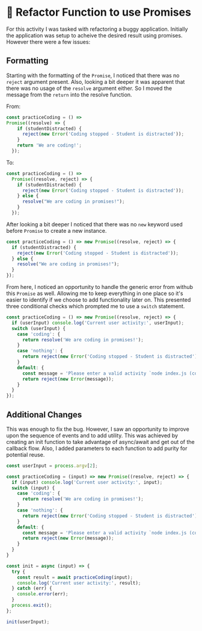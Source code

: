 # 🐛 Refactor Function to use Promises

For this activity I was tasked with refactoring a buggy application. Initially the application was setup to acheive the desired result using promises. However there were a few issues:

## Formatting

Starting with the formatting of the `Promise`, I noticed that there was no `reject` argument present. Also, looking a bit deeper it was apparent that there was no usage of the `resolve` argument either. So I moved the message from the `return` into the resolve function.


From:
```js
const practiceCoding = () =>
Promise((resolve) => {
    if (studentDistracted) {
      reject(new Error('Coding stopped - Student is distracted'));
    }
    return 'We are coding!';
  });
```

To:
```js
const practiceCoding = () =>
  Promise((resolve, reject) => {
    if (studentDistracted) {
      reject(new Error('Coding stopped - Student is distracted'));
    } else {
      resolve("We are coding in promises!");
    }
  });
```

After looking a bit deeper I noticed that there was no `new` keyword used before `Promise` to create a new instance.

```js
const practiceCoding = () => new Promise((resolve, reject) => {
  if (studentDistracted) {
    reject(new Error('Coding stopped - Student is distracted'));
  } else {
    resolve("We are coding in promises!");
  }
});
```
From here, I noticed an opportunity to handle the generic error from withub this `Promise` as well. Allowing me to keep everything in one place so it's easier to identify if we choose to add functionality later on. This presented three conditional checks which prompted me to use a `switch` statement.
```js
const practiceCoding = () => new Promise((resolve, reject) => {
  if (userInput) console.log('Current user activity:', userInput);
  switch (userInput) {
    case 'coding': {
      return resolve('We are coding in promises!');
    }
    case 'nothing': {
      return reject(new Error('Coding stopped - Student is distracted'));
    }
    default: {
      const message = 'Please enter a valid activity `node index.js (coding|nothing)`';
      return reject(new Error(message));
    }
  }
});
```

## Additional Changes

This was enough to fix the bug. However, I saw an opportunity to improve upon the sequence of events and to add utility. This was achieved by creating an init function to take advantage of async/await and get out of the callback flow. Also, I added parameters to each function to add purity for potential reuse.

```js
const userInput = process.argv[2];

const practiceCoding = (input) => new Promise((resolve, reject) => {
  if (input) console.log('Current user activity:', input);
  switch (input) {
    case 'coding': {
      return resolve('We are coding in promises!');
    }
    case 'nothing': {
      return reject(new Error('Coding stopped - Student is distracted'));
    }
    default: {
      const message = 'Please enter a valid activity `node index.js (coding|nothing)`';
      return reject(new Error(message));
    }
  }
}

const init = async (input) => {
  try {
    const result = await practiceCoding(input);
    console.log('Current user activity:', result);
  } catch (err) {
    console.error(err);
  }
  process.exit();
};

init(userInput);
```